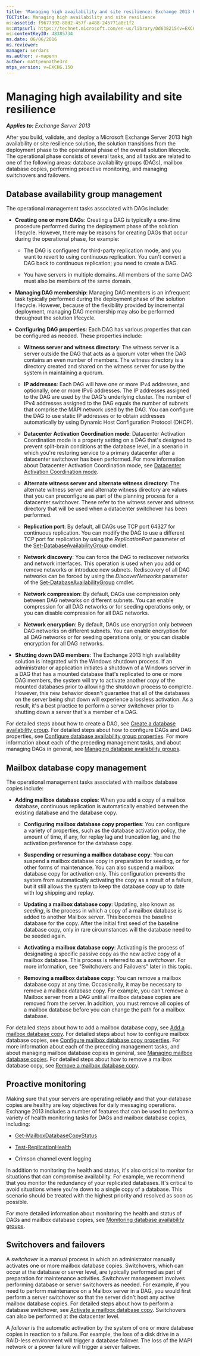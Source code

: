 ```yaml
---
title: 'Managing high availability and site resilience: Exchange 2013 Help'
TOCTitle: Managing high availability and site resilience
ms:assetid: f9677392-88d2-457f-a488-245771a8c1f2
ms:mtpsurl: https://technet.microsoft.com/en-us/library/Dd638215(v=EXCHG.150)
ms:contentKeyID: 48385734
ms.date: 06/06/2016
ms.reviewer: 
manager: serdars
ms.author: v-mapenn
author: mattpennathe3rd
mtps_version: v=EXCHG.150
---
```


# Managing high availability and site resilience

_**Applies to:** Exchange Server 2013_

After you build, validate, and deploy a Microsoft Exchange Server 2013 high availability or site resilience solution, the solution transitions from the deployment phase to the operational phase of the overall solution lifecycle. The operational phase consists of several tasks, and all tasks are related to one of the following areas: database availability groups (DAGs), mailbox database copies, performing proactive monitoring, and managing switchovers and failovers.

## Database availability group management

The operational management tasks associated with DAGs include:

- **Creating one or more DAGs**: Creating a DAG is typically a one-time procedure performed during the deployment phase of the solution lifecycle. However, there may be reasons for creating DAGs that occur during the operational phase, for example:

  - The DAG is configured for third-party replication mode, and you want to revert to using continuous replication. You can't convert a DAG back to continuous replication; you need to create a DAG.

  - You have servers in multiple domains. All members of the same DAG must also be members of the same domain.

- **Managing DAG membership**: Managing DAG members is an infrequent task typically performed during the deployment phase of the solution lifecycle. However, because of the flexibility provided by incremental deployment, managing DAG membership may also be performed throughout the solution lifecycle.

- **Configuring DAG properties**: Each DAG has various properties that can be configured as needed. These properties include:

  - **Witness server and witness directory**: The witness server is a server outside the DAG that acts as a quorum voter when the DAG contains an even number of members. The witness directory is a directory created and shared on the witness server for use by the system in maintaining a quorum.

  - **IP addresses**: Each DAG will have one or more IPv4 addresses, and optionally, one or more IPv6 addresses. The IP addresses assigned to the DAG are used by the DAG's underlying cluster. The number of IPv4 addresses assigned to the DAG equals the number of subnets that comprise the MAPI network used by the DAG. You can configure the DAG to use static IP addresses or to obtain addresses automatically by using Dynamic Host Configuration Protocol (DHCP).

  - **Datacenter Activation Coordination mode**: Datacenter Activation Coordination mode is a property setting on a DAG that's designed to prevent split-brain conditions at the database level, in a scenario in which you're restoring service to a primary datacenter after a datacenter switchover has been performed. For more information about Datacenter Activation Coordination mode, see [Datacenter Activation Coordination mode](datacenter-activation-coordination-mode-exchange-2013-help.md).

  - **Alternate witness server and alternate witness directory**: The alternate witness server and alternate witness directory are values that you can preconfigure as part of the planning process for a datacenter switchover. These refer to the witness server and witness directory that will be used when a datacenter switchover has been performed.

  - **Replication port**: By default, all DAGs use TCP port 64327 for continuous replication. You can modify the DAG to use a different TCP port for replication by using the *ReplicationPort* parameter of the [Set-DatabaseAvailabilityGroup](https://technet.microsoft.com/en-us/library/dd297934\(v=exchg.150\)) cmdlet.

  - **Network discovery**: You can force the DAG to rediscover networks and network interfaces. This operation is used when you add or remove networks or introduce new subnets. Rediscovery of all DAG networks can be forced by using the *DiscoverNetworks* parameter of the [Set-DatabaseAvailabilityGroup](https://technet.microsoft.com/en-us/library/dd297934\(v=exchg.150\)) cmdlet.

  - **Network compression**: By default, DAGs use compression only between DAG networks on different subnets. You can enable compression for all DAG networks or for seeding operations only, or you can disable compression for all DAG networks.

  - **Network encryption**: By default, DAGs use encryption only between DAG networks on different subnets. You can enable encryption for all DAG networks or for seeding operations only, or you can disable encryption for all DAG networks.

- **Shutting down DAG members**: The Exchange 2013 high availability solution is integrated with the Windows shutdown process. If an administrator or application initiates a shutdown of a Windows server in a DAG that has a mounted database that's replicated to one or more DAG members, the system will try to activate another copy of the mounted databases prior to allowing the shutdown process to complete. However, this new behavior doesn't guarantee that all of the databases on the server being shut down will experience a lossless activation. As a result, it's a best practice to perform a server switchover prior to shutting down a server that's a member of a DAG.

For detailed steps about how to create a DAG, see [Create a database availability group](create-a-database-availability-group-exchange-2013-help.md). For detailed steps about how to configure DAGs and DAG properties, see [Configure database availability group properties](configure-database-availability-group-properties-exchange-2013-help.md). For more information about each of the preceding management tasks, and about managing DAGs in general, see [Managing database availability groups](managing-database-availability-groups-exchange-2013-help.md).

## Mailbox database copy management

The operational management tasks associated with mailbox database copies include:

- **Adding mailbox database copies**: When you add a copy of a mailbox database, continuous replication is automatically enabled between the existing database and the database copy.

  - **Configuring mailbox database copy properties**: You can configure a variety of properties, such as the database activation policy, the amount of time, if any, for replay lag and truncation lag, and the activation preference for the database copy.

  - **Suspending or resuming a mailbox database copy**: You can suspend a mailbox database copy in preparation for seeding, or for other forms of maintenance. You can also suspend a mailbox database copy for activation only. This configuration prevents the system from automatically activating the copy as a result of a failure, but it still allows the system to keep the database copy up to date with log shipping and replay.

  - **Updating a mailbox database copy**: Updating, also known as *seeding*, is the process in which a copy of a mailbox database is added to another Mailbox server. This becomes the baseline database for the copy. After the initial first seed of the baseline database copy, only in rare circumstances will the database need to be seeded again.

  - **Activating a mailbox database copy**: Activating is the process of designating a specific passive copy as the new active copy of a mailbox database. This process is referred to as a *switchover*. For more information, see "Switchovers and Failovers" later in this topic.

  - **Removing a mailbox database copy**: You can remove a mailbox database copy at any time. Occasionally, it may be necessary to remove a mailbox database copy. For example, you can't remove a Mailbox server from a DAG until all mailbox database copies are removed from the server. In addition, you must remove all copies of a mailbox database before you can change the path for a mailbox database.

For detailed steps about how to add a mailbox database copy, see [Add a mailbox database copy](add-a-mailbox-database-copy-exchange-2013-help.md). For detailed steps about how to configure mailbox database copies, see [Configure mailbox database copy properties](configure-mailbox-database-copy-properties-exchange-2013-help.md). For more information about each of the preceding management tasks, and about managing mailbox database copies in general, see [Managing mailbox database copies](managing-mailbox-database-copies-exchange-2013-help.md). For detailed steps about how to remove a mailbox database copy, see [Remove a mailbox database copy](remove-a-mailbox-database-copy-exchange-2013-help.md).

## Proactive monitoring

Making sure that your servers are operating reliably and that your database copies are healthy are key objectives for daily messaging operations. Exchange 2013 includes a number of features that can be used to perform a variety of health monitoring tasks for DAGs and mailbox database copies, including:

- [Get-MailboxDatabaseCopyStatus](https://technet.microsoft.com/en-us/library/dd298044\(v=exchg.150\))

- [Test-ReplicationHealth](https://technet.microsoft.com/en-us/library/bb691314\(v=exchg.150\))

- Crimson channel event logging

In addition to monitoring the health and status, it's also critical to monitor for situations that can compromise availability. For example, we recommend that you monitor the redundancy of your replicated databases. It's critical to avoid situations where you're down to a single copy of a database. This scenario should be treated with the highest priority and resolved as soon as possible.

For more detailed information about monitoring the health and status of DAGs and mailbox database copies, see [Monitoring database availability groups](monitoring-database-availability-groups-exchange-2013-help.md).

## Switchovers and failovers

A *switchover* is a manual process in which an administrator manually activates one or more mailbox database copies. Switchovers, which can occur at the database or server level, are typically performed as part of preparation for maintenance activities. Switchover management involves performing database or server switchovers as needed. For example, if you need to perform maintenance on a Mailbox server in a DAG, you would first perform a server switchover so that the server didn't host any active mailbox database copies. For detailed steps about how to perform a database switchover, see [Activate a mailbox database copy](activate-a-mailbox-database-copy-exchange-2013-help.md). Switchovers can also be performed at the datacenter level.

A *failover* is the automatic activation by the system of one or more database copies in reaction to a failure. For example, the loss of a disk drive in a RAID-less environment will trigger a database failover. The loss of the MAPI network or a power failure will trigger a server failover.
